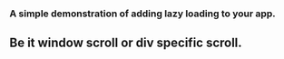 ### A simple demonstration of adding lazy loading to your app.

## Be it window scroll or div specific scroll.


